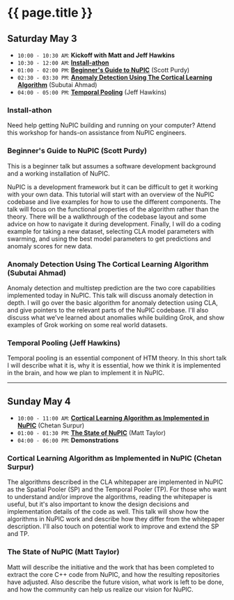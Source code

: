 
{{ page.title }}
================

## Saturday May 3

- `10:00 - 10:30 AM`: **Kickoff with Matt and Jeff Hawkins**
- `10:30 - 12:00 AM`: **[Install-athon](#installathon)**
- `01:00 - 02:00 PM`: **[Beginner's Guide to NuPIC](#beginners_guide_to_nupic_scott_purdy)** (Scott Purdy)
- `02:30 - 03:30 PM`: **[Anomaly Detection Using The Cortical Learning Algorithm](#anomaly_detection_using_the_cortical_learning_algorithm_subutai_ahmad)** (Subutai Ahmad)
- `04:00 - 05:00 PM`: **[Temporal Pooling](#temporal_pooling_jeff_hawkins)** (Jeff Hawkins)

### Install-athon

Need help getting NuPIC building and running on your computer? Attend this workshop for hands-on assistance from NuPIC engineers.

### Beginner's Guide to NuPIC (Scott Purdy)

This is a beginner talk but assumes a software development background and a working installation of NuPIC.

NuPIC is a development framework but it can be difficult to get it working with your own data. This tutorial will start with an overview of the NuPIC codebase and live examples for how to use the different components. The talk will focus on the functional properties of the algorithm rather than the theory. There will be a walkthrough of the codebase layout and some advice on how to navigate it during development. Finally, I will do a coding example for taking a new dataset, selecting CLA model parameters with swarming, and using the best model parameters to get predictions and anomaly scores for new data.

### Anomaly Detection Using The Cortical Learning Algorithm (Subutai Ahmad)

Anomaly detection and multistep prediction are the two core capabilities implemented today in NuPIC. This talk will discuss anomaly detection in depth. I will go over the basic algorithm for anomaly detection using CLA, and give pointers to the relevant parts of the NuPIC codebase.  I'll also discuss what we've learned about anomalies while building Grok, and show examples of Grok working on some real world datasets.

### Temporal Pooling (Jeff Hawkins)

Temporal pooling is an essential component of HTM theory.  In this short talk I will describe what it is, why it is essential, how we think it is implemented in the brain, and how we plan to implement it in NuPIC.

* * *

## Sunday May 4
- `10:00 - 11:00 AM`: **[Cortical Learning Algorithm as Implemented in NuPIC](#cortical_learning_algorithm_as_implemented_in_nupic_chetan_surpur)** (Chetan Surpur)
- `01:00 - 01:30 PM`: **[The State of NuPIC](#the_state_of_nupic_matt_taylor)** (Matt Taylor)
- `04:00 - 06:00 PM`: **Demonstrations**


### Cortical Learning Algorithm as Implemented in NuPIC (Chetan Surpur)

The algorithms described in the CLA whitepaper are implemented in NuPIC as the Spatial Pooler (SP) and the Temporal Pooler (TP). For those who want to understand and/or improve the algorithms, reading the whitepaper is useful, but it's also important to know the design decisions and implementation details of the code as well. This talk will show how the algorithms in NuPIC work and describe how they differ from the whitepaper description. I'll also touch on potential work to improve and extend the SP and TP.

### The State of NuPIC (Matt Taylor)

Matt will describe the initiative and the work that has been completed to extract the core C++ code from NuPIC, and how the resulting repositories have adjusted. Also describe the future vision, what work is left to be done, and how the community can help us realize our vision for NuPIC.
